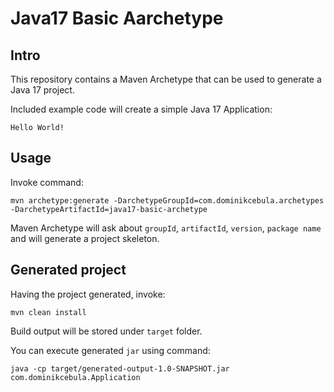 # Java17 Basic Aarchetype

## Intro

This repository contains a Maven Archetype that can be used to generate a Java 17 project.

Included example code will create a simple Java 17 Application:
```
Hello World!
```

## Usage

Invoke command:
```
mvn archetype:generate -DarchetypeGroupId=com.dominikcebula.archetypes -DarchetypeArtifactId=java17-basic-archetype
```

Maven Archetype will ask about `groupId`, `artifactId`, `version`, `package name` and will generate a project skeleton.

## Generated project

Having the project generated, invoke:
```
mvn clean install
```

Build output will be stored under `target` folder.

You can execute generated `jar` using command:
```
java -cp target/generated-output-1.0-SNAPSHOT.jar com.dominikcebula.Application
```
